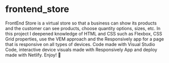 # frontend_store
FrontEnd Store is a virtual store so that a business can show its products and the customer can see products, choose quantity options, sizes, etc. 
In this project I deepened knowledge of HTML and CSS such as Flexbox, CSS Grid properties, use the VEM approach 
and the Responsively app for a page that is responsive on all types of devices.
Code made with Visual Studio Code, interactive device visuals made with Responsively App and deploy made with Netlify. Enjoy! 🚀
